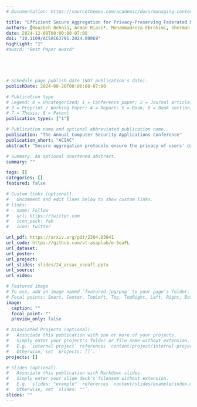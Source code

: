 ```yaml
---
# Documentation: https://sourcethemes.com/academic/docs/managing-content/

title: "Efficient Secure Aggregation for Privacy-Preserving Federated Machine Learning"
authors: [Rouzbeh Behnia, Arman Riasi*, Mohammadreza Ebrahimi, Sherman S. M. Chow, Balaji Padmanabhan, Thang Hoang]
date: 2024-12-09T00:00:00-07:00
doi: "10.1109/ACSAC63791.2024.00069"
highlight: "1"
#award: "Best Paper Award"





# Schedule page publish date (NOT publication's date).
publishDate: 2024-08-20T00:00:00-07:00

# Publication type.
# Legend: 0 = Uncategorized; 1 = Conference paper; 2 = Journal article;
# 3 = Preprint / Working Paper; 4 = Report; 5 = Book; 6 = Book section;
# 7 = Thesis; 8 = Patent
publication_types: ["1"]

# Publication name and optional abbreviated publication name.
publication: "The Annual Computer Security Applications Conference"
publication_short: "ACSAC"
abstract: "Secure aggregation protocols ensure the privacy of users' data in federated learning by preventing the disclosure of local gradients. Many existing protocols impose significant communication and computational burdens on participants and may not efficiently handle the large update vectors typical of machine learning models. Correspondingly, we present e-SeaFL, an efficient verifiable secure aggregation protocol taking only one communication round during the aggregation phase. e-SeaFL allows the aggregation server to generate proof of honest aggregation to participants via authenticated homomorphic vector commitments. Our core idea is the use of assisting nodes to help the aggregation server, under similar trust assumptions existing works place upon the participating users. Our experiments show that the user enjoys an order of magnitude efficiency improvement over the state-of-the-art (IEEE S&P 2023) for large gradient vectors with thousands of parameters."

# Summary. An optional shortened abstract.
summary: ""

tags: []
categories: []
featured: false

# Custom links (optional).
#   Uncomment and edit lines below to show custom links.
# links:
# - name: Follow
#   url: https://twitter.com
#   icon_pack: fab
#   icon: twitter

url_pdf: https://arxiv.org/pdf/2304.03841
url_code: https://github.com/vt-asaplab/e-SeaFL
url_dataset: 
url_poster:
url_project:
url_slides: slides/24_acsac_eseafl.pptx
url_source:
url_video:

# Featured image
# To use, add an image named `featured.jpg/png` to your page's folder. 
# Focal points: Smart, Center, TopLeft, Top, TopRight, Left, Right, BottomLeft, Bottom, BottomRight.
image:
  caption: ""
  focal_point: ""
  preview_only: false

# Associated Projects (optional).
#   Associate this publication with one or more of your projects.
#   Simply enter your project's folder or file name without extension.
#   E.g. `internal-project` references `content/project/internal-project/index.md`.
#   Otherwise, set `projects: []`.
projects: []

# Slides (optional).
#   Associate this publication with Markdown slides.
#   Simply enter your slide deck's filename without extension.
#   E.g. `slides: "example"` references `content/slides/example/index.md`.
#   Otherwise, set `slides: ""`.
slides: ""
---
```


